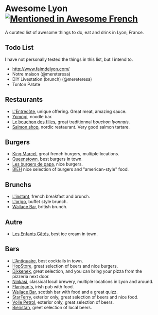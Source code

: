 # Awesome Lyon [![Mentioned in Awesome French](https://awesome.re/mentioned-badge-flat.svg)](https://github.com/jusdepatate/awesome-french)

A curated list of awesome things to do, eat and drink in Lyon, France.

## Todo List

I have not personally tested the things in this list, but I intend to.

* http://www.faimdelyon.com/
* Notre maison (@mereteresa)
* DIY Livestation (brunch) (@mereteresa)
* Tonton Patate

## Restaurants

* [L'Entrecôte](https://duckduckgo.com/?q=l%27entrecote+lyon&ia=places), unique offering. Great meat, amazing sauce.
* [Yomogi](https://duckduckgo.com/?q=yomogi+lyon&ia=places), noodle bar.
* [Le bouchon des filles](http://www.lyonresto.com/restaurant-Lyon/restaurant-Le-Bouchon-des-Filles-Lyon/restaurant-Le-Bouchon-des-Filles-Lyon-5367.html), great traditionnal *bouchon lyonnais*.
* [Salmon shop](https://duckduckgo.com/?q=salmon+shop+lyon&ia=places), nordic restaurant. Very good salmon tartare.

## Burgers

* [King Marcel](http://www.kingmarcel.fr/), great french burgers, multiple locations.
* [Queenstown](https://www.facebook.com/Queenstownlyon/), best burgers in town.
* [Les burgers de papa](http://www.lesburgersdepapa.fr/), nice burgers.
* [BIEH](http://www.bieh.fr/) nice selection of burgers and "american-style" food.

## Brunchs

* [L'instant](http://linstant-patisserie.fr/), french breakfast and brunch.
* [L'origo](http://www.resto-origo.fr/), buffet style brunch.
* [Wallace Bar](http://www.wallacebarlyon.com/), british brunch.

## Autre

* [Les Enfants Gâtés](https://duckduckgo.com/?q=les+enfants+gates+lyon&ia=places), best ice cream in town.

## Bars

* [L'Antiquaire](http://www.yelp.com/biz/l-antiquaire-lyon), best cocktails in town.
* [HopStore](https://www.facebook.com/hopstorelyon), great selection of beers and nice burgers.
* [Dikkenek](http://www.dikkenek-cafe.fr/), great selection, and you can bring your pizza from the pizzeria next door.
* [Ninkasi](https://www.ninkasi.fr/), classical local brewery, multiple locations in Lyon and around.
* [Flanigan's](https://flanigans.fr/en/), irish pub with food.
* [Wallace Bar](http://www.wallacebarlyon.com/), scotish bar with food and a great quizz.
* [StarFerry](http://www.star-ferry.com/beers/index.php), exterior only, great selection of beers and nice food.
* [Volle Petrol](https://www.facebook.com/vollepetrol/), exterior only, great selection of beers.
* [Bieristan](https://www.bieristan.fr/), greet selection of local beers.
